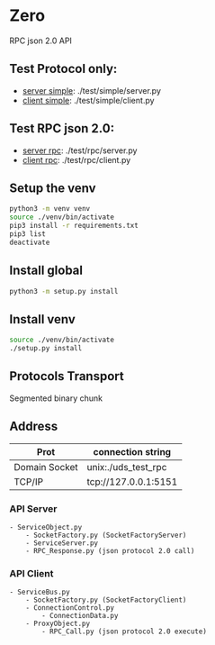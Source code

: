 # Zero
RPC json 2.0 API

## Test Protocol only:
- [server simple](./test/simple/server.py): ./test/simple/server.py
- [client simple](./test/simple/client.py): ./test/simple/client.py

## Test RPC json 2.0:
- [server rpc](./test/rpc/server.py): ./test/rpc/server.py
- [client rpc](./test/rpc/client.py): ./test/rpc/client.py

## Setup the venv
```bash
python3 -m venv venv
source ./venv/bin/activate
pip3 install -r requirements.txt
pip3 list
deactivate
```

## Install global
```bash
python3 -m setup.py install
```

## Install venv
```bash
source ./venv/bin/activate
./setup.py install
```

## Protocols Transport
Segmented binary chunk

## Address
| Prot          | connection string    |
|---------------|----------------------|
| Domain Socket | unix:./uds_test_rpc  |
| TCP/IP        | tcp://127.0.0.1:5151 |

### API Server
    - ServiceObject.py
        - SocketFactory.py (SocketFactoryServer)
        - ServiceServer.py
        - RPC_Response.py (json protocol 2.0 call)

### API Client
    - ServiceBus.py
        - SocketFactory.py (SocketFactoryClient)
        - ConnectionControl.py
            - ConnectionData.py
        - ProxyObject.py
            - RPC_Call.py (json protocol 2.0 execute)


